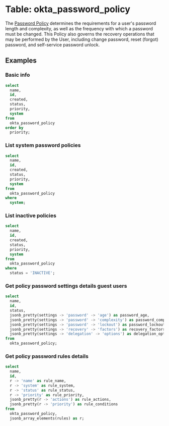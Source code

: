 # Table: okta_password_policy

The [Password Policy](https://developer.okta.com/docs/reference/api/policy/#password-policy) determines the requirements for a user's password length and complexity, as well as the frequency with which a password must be changed. This Policy also governs the recovery operations that may be performed by the User, including change password, reset (forgot) password, and self-service password unlock.

## Examples

### Basic info

```sql
select
  name,
  id,
  created,
  status,
  priority,
  system
from
  okta_password_policy
order by
  priority;
```

### List system password policies

```sql
select
  name,
  id,
  created,
  status,
  priority,
  system
from
  okta_password_policy
where
  system;
```

### List inactive policies

```sql
select
  name,
  id,
  created,
  status,
  priority,
  system
from
  okta_password_policy
where
  status = 'INACTIVE';
```

### Get policy password settings details guest users

```sql
select
  name,
  id,
  status,
  jsonb_pretty(settings -> 'password' -> 'age') as password_age,
  jsonb_pretty(settings -> 'password' -> 'complexity') as password_complexity,
  jsonb_pretty(settings -> 'password' -> 'lockout') as password_lockout,
  jsonb_pretty(settings -> 'recovery' -> 'factors') as recovery_factors,
  jsonb_pretty(settings -> 'delegation' -> 'options') as delegation_options
from
  okta_password_policy;
```

### Get policy password rules details

```sql
select
  name,
  id,
  r -> 'name' as rule_name,
  r -> 'system' as rule_system,
  r -> 'status' as rule_status,
  r -> 'priority' as rule_priority,
  jsonb_pretty(r -> 'actions') as rule_actions,
  jsonb_pretty(r -> 'priority') as rule_conditions
from
  okta_password_policy,
  jsonb_array_elements(rules) as r;
```

